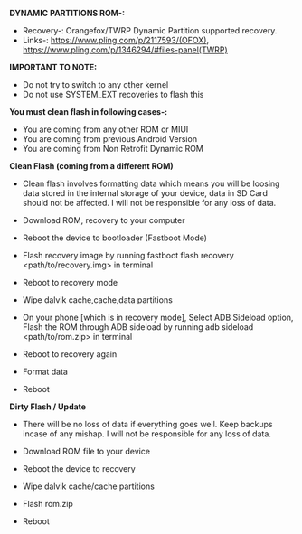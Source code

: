 **DYNAMIC PARTITIONS ROM-:**

- Recovery-: Orangefox/TWRP Dynamic Partition supported recovery.
- Links-: https://www.pling.com/p/2117593/(OFOX), https://www.pling.com/p/1346294/#files-panel(TWRP)

**IMPORTANT TO NOTE:**

- Do not try to switch to any other kernel
- Do not use SYSTEM_EXT recoveries to flash this

**You must clean flash in following cases-:**

- You are coming from any other ROM or MIUI
- You are coming from previous Android Version
- You are coming from Non Retrofit Dynamic ROM

**Clean Flash (coming from a different ROM)**

- Clean flash involves formatting data which means you will be loosing data stored in the internal storage of your device, data in SD Card should not be affected. I will not be responsible for any loss of data.

- Download ROM, recovery to your computer
- Reboot the device to bootloader (Fastboot Mode)
- Flash recovery image by running fastboot flash recovery <path/to/recovery.img> in terminal
- Reboot to recovery mode
- Wipe dalvik cache,cache,data partitions
- On your phone [which is in recovery mode], Select ADB Sideload option, Flash the ROM through ADB sideload by running adb sideload <path/to/rom.zip> in terminal
- Reboot to recovery again
- Format data
- Reboot

**Dirty Flash / Update**

- There will be no loss of data if everything goes well. Keep backups incase of any mishap. I will not be responsible for any loss of data.

- Download ROM file to your device
- Reboot the device to recovery
- Wipe dalvik cache/cache partitions
- Flash rom.zip
- Reboot


